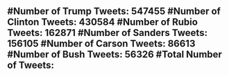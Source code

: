 #Number of Trump Tweets: 547455
#Number of Clinton Tweets: 430584
#Number of Rubio Tweets: 162871
#Number of Sanders Tweets: 156105
#Number of Carson Tweets: 86613
#Number of Bush Tweets: 56326
#Total Number of Tweets:  
---
